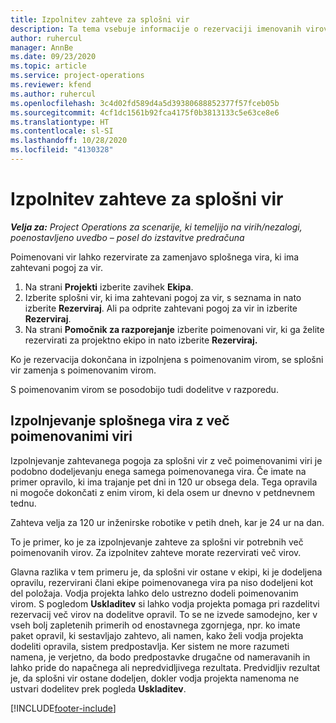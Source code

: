 ```yaml
---
title: Izpolnitev zahteve za splošni vir
description: Ta tema vsebuje informacije o rezervaciji imenovanih virov za zahtevo za splošni vir.
author: ruhercul
manager: AnnBe
ms.date: 09/23/2020
ms.topic: article
ms.service: project-operations
ms.reviewer: kfend
ms.author: ruhercul
ms.openlocfilehash: 3c4d02fd589d4a5d39380688852377f57fceb05b
ms.sourcegitcommit: 4cf1dc1561b92fca4175f0b3813133c5e63ce8e6
ms.translationtype: HT
ms.contentlocale: sl-SI
ms.lasthandoff: 10/28/2020
ms.locfileid: "4130328"
---
```

# <a name="generic-resource-requirement-fulfillment"></a>Izpolnitev zahteve za splošni vir

_**Velja za:** Project Operations za scenarije, ki temeljijo na virih/nezalogi, poenostavljeno uvedbo – posel do izstavitve predračuna_

Poimenovani vir lahko rezervirate za zamenjavo splošnega vira, ki ima zahtevani pogoj za vir.

1. Na strani **Projekti** izberite zavihek **Ekipa**.
2. Izberite splošni vir, ki ima zahtevani pogoj za vir, s seznama in nato izberite **Rezerviraj**. Ali pa odprite zahtevani pogoj za vir in izberite **Rezerviraj**.
3. Na strani **Pomočnik za razporejanje** izberite poimenovani vir, ki ga želite rezervirati za projektno ekipo in nato izberite **Rezerviraj.**

Ko je rezervacija dokončana in izpolnjena s poimenovanim virom, se splošni vir zamenja s poimenovanim virom.

S poimenovanim virom se posodobijo tudi dodelitve v razporedu.

## <a name="fulfill-a-generic-resource-with-multiple-named-resources"></a>Izpolnjevanje splošnega vira z več poimenovanimi viri
Izpolnjevanje zahtevanega pogoja za splošni vir z več poimenovanimi viri je podobno dodeljevanju enega samega poimenovanega vira. Če imate na primer opravilo, ki ima trajanje pet dni in 120 ur obsega dela. Tega opravila ni mogoče dokončati z enim virom, ki dela osem ur dnevno v petdnevnem tednu. 

Zahteva velja za 120 ur inženirske robotike v petih dneh, kar je 24 ur na dan.

To je primer, ko je za izpolnjevanje zahteve za splošni vir potrebnih več poimenovanih virov. Za izpolnitev zahteve morate rezervirati več virov.

Glavna razlika v tem primeru je, da splošni vir ostane v ekipi, ki je dodeljena opravilu, rezervirani člani ekipe poimenovanega vira pa niso dodeljeni kot del položaja. Vodja projekta lahko delo ustrezno dodeli poimenovanim virom. S pogledom **Uskladitev** si lahko vodja projekta pomaga pri razdelitvi rezervacij več virov na dodelitve opravil. To se ne izvede samodejno, ker v vseh bolj zapletenih primerih od enostavnega zgornjega, npr. ko imate paket opravil, ki sestavljajo zahtevo, ali namen, kako želi vodja projekta dodeliti opravila, sistem predpostavlja. Ker sistem ne more razumeti namena, je verjetno, da bodo predpostavke drugačne od nameravanih in lahko pride do napačnega ali nepredvidljivega rezultata. Predvidljiv rezultat je, da splošni vir ostane dodeljen, dokler vodja projekta namenoma ne ustvari dodelitev prek pogleda **Uskladitev**.




[!INCLUDE[footer-include](../includes/footer-banner.md)]